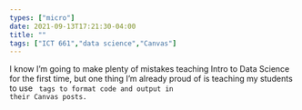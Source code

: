 ```yaml
---
types: ["micro"]
date: 2021-09-13T17:21:30-04:00
title: ""
tags: ["ICT 661","data science","Canvas"]
---
```

I know I’m going to make plenty of mistakes teaching Intro to Data Science for the first time, but one thing I’m already proud of is teaching my students to use <code> tags to format code and output in their Canvas posts.
